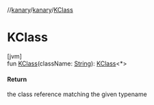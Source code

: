//[kanary](../../index.md)/[kanary](index.md)/[KClass](-k-class.md)

# KClass

[jvm]\
fun [KClass](-k-class.md)(className: [String](https://kotlinlang.org/api/latest/jvm/stdlib/kotlin/-string/index.html)): [KClass](https://kotlinlang.org/api/latest/jvm/stdlib/kotlin.reflect/-k-class/index.html)&lt;*&gt;

#### Return

the class reference matching the given typename
